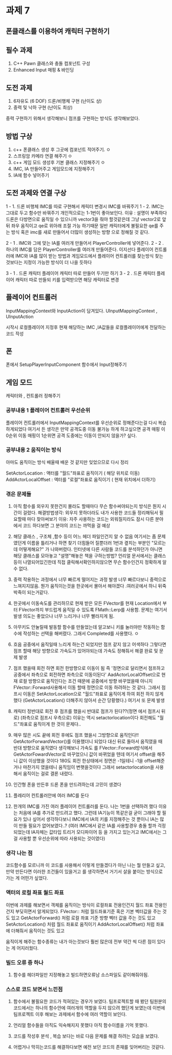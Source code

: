 # 과제 7
## 폰클래스를 이용하여 캐릭터 구현하기

## 필수 과제
1.  C++ Pawn 클래스와 충돌 컴포넌트 구성
2.  Enhanced Input 매핑 & 바인딩



## 도전 과제
1.  6자유도 (6 DOF) 드론/비행체 구현 (난이도 상)
2.  중력 및 낙하 구현 (난이도 최상)


중력 구현하기 위해서 생각해보니 점프를 구현하는 방식도 생각해보았다.



## 방법 구상

1. c++ 폰클래스  생성 후 그곳에 컴포넌트 적어주기. ㅇ
2. 스프링암 카메라 연결 해주기 ㅇ
3. c++ 게임 모드 생성후 기본 클래스 지정해주기 ㅇ
4. IMC, IA 만들어주고 게임모드에 지정해주기
5. IA에 함수 넣어주기

## 도전 과제와 연결 구상

1 - 1. 드론 비행체 IMC를 따로 구현해서 캐릭터 변경시 IMC를 바꿔주기 
1 - 2. IMC는 그대로 두고 함수만 바꿔주기 
개인적으로는 1-1번이 좋아보인다.
이유 : 설명이 부족하다 드론은 다방면으로 움직일 수 있으니까 vector3을 줘야 할것같은데
그냥 vector2로 앞뒤 좌우 움직이고 qe로 위아래 조절 가능 하기때문
일반 캐릭터에게 불필요한 qe를 주는 방식 혹은 imc를 새로 만들어서 더많이 생성하는 방향
으로 정해질 것 같다.

2 - 1 . IMC와 그에 맞는 IA를 여러개 만들어서 PlayerController에 넣어준다.
2 - 2 . 하나의 IMC를 담은 PlayerController를  여러개 만들어준다.
이지선다 
플레이어 컨트롤러에 IMC와 IA를 많이 받는 방법과
게임모드에서 플레이어 컨트롤러를 찾는방식 
찾는것보다는 지정이 가능한 방식이 더 나을 듯하다

3 - 1 . 드론 캐릭터 플레이어 캐릭터 따로 만들어 두기만 하기
3 - 2 . 드론 캐릭터 플레이어 캐릭터 따로 만들되 키를 입력받으면 해당 캐릭터로 변경 



## 플레이어 컨트롤러
InputMappingContext와 InputAction이 담겨있다.
UInputMappingContext , UInputAction

시작시 
로컬플레이어 지정후 현재 해당하는 IMC ,IA값들을 로컬플레이어에게 전달하는 코드 작성


## 폰 

폰에서 SetupPlayerInputComponent 함수에서 Input정해주기

## 게임 모드
캐릭터와 , 컨트롤러 정해주기


### 공부내용 1 플레이어 컨트롤러 우선순위
플레이어 컨트롤러에서 InputMappingContext를 우선순위로 정해준다는걸 다시 복습하게되었다
여기서 든 생각은 만약 공격도중 이동 불가능 하게 하고싶으면 공격 매핑 이 0순위 이동 매핑이 1순위면
공격 도중에는 이동이 안되지 않을가? 싶다.

### 공부내용 2 움직이는 방식

아마도 움직이는 방식 배울때 배운 것 같지만 잊었으므로 다시 정리

 SetActorLocation : 액터를 "월드"좌표로 움직이기 ( 해당 위치로 이동)
 AddActorLocalOffset : 액터를 "로컬"좌표로 움직이기 ( 현재 위치에서 더하기)


### 겪은 문제들
1. 아직 함수를 외우지 못한건지 몰라도 할때마다 무슨 함수써야되는지 방식은 뭔지 시간이 걸렸다.
   해결방법생각: 외우지 못하더라도 내가 사용한 코드들 정리해둬서 필요할때 마다 찾아써보기
   이유: 자주 사용하는 코드는 외워질지라도 잠시 다른 분야에서 코드 하다보면 그 분야의 코드는 까먹을 걸 예상

2. 해당 클래스 , 구조체 ,함수 등이 어느 헤더 파일인건지 알 수 없음 
  여기서는 좀 문제였던게 이름을 틀리거나 하면 찾기 더힘들어 질뿐더러
   1번과 곂치는 부분인 "모르는데 어떻게해요?" 가 나와버렸다. 인터넷에 다른 사람들 코드를 분석하던가
  아니면 해당 클래스를 모아놓고 "설명"해놓은 책을 구하는방법?
   언리얼 문서에서는 클래스등이 나열되어있긴한데 직접 클릭해서확인하지않으면 무슨 함수인건지 정확하게 알 수 없다.

3. 중력 작용하는 과정에서 너무 빠르게 떨어지는 과정 발생 너무 빠르다보니 중력으로 느껴지지않음.
   뭔가 움직이는것을 한곳에서 몰아서 해야겠다 .여러곳에서 하니 뒤죽박죽이 되는거같다.

4. 한곳에서 이동속도를 관리하므로 현재 받은 모든 FVector를 현재 Location에서 부터 FVector까지 부드럽게 움직일 수 있도록
   FMath::Lerp를 사용함. 문제는 여기서 발생 의도는 좋았으나 너무 느리거나 너무 빨라지게 됨.

5. 아무키도 안눌릴때 발동할 함수를 만들었는데 알고보니 키를 눌러야만 작동하는 함수에 작성하는 선택을 해버렸다. 그래서 Completed를 사용했다. ㅇ 

6. 흐음 공중에서 움직일때 느리게 하는건 되었지만 점프 같지 않고 어색하다
   그렇다면 점프 할때 해당 방향으로 가속도가 있어야되는데 
   가속도 정해줘서 해결 완료 및 문제 발생

7. 점프 했을때 회전 하면 회전 한방향으로 이동이 됨 즉 '정면으로 달리면서 점프하고 공중에서 좌측으로 회전하면 좌측으로 이동이된다'
   AadActorLocalOffset으로 현재 로컬 방향으로 움직인다는 조건 때문에 공중에서 방향 바꾸었을때 아니지 FVector::Forward사용해서 이동 할때 정면으로 이동 하려하는 것 같다.
그래서 점프시 이동은 SetActorLocation으로 "월드"좌표로 움직이게 하여 회전 하지 않게 했다 (GetActorLocation() 더해주지 않아서 순간 당황했다.)
여기서 또 문제 발생

8. 캐릭터 정반대로 회전 후 점프를 했을시 반대로 점프가 된다??(정면 에서 점프시 뒤로) (좌측으로 점프시 우측으로)
   이유는 역시 setactorlocation이다 회전해도 "월드"좌표로 움직이게 한 것이 문제다..

9. 매우 많은 시도 끝에 회전 후에도 점프 했을시 그방향으로 움직인다!! GetActorForwardVector()를 이용했더니 되었다
    대신 뒤로 돌아서 움직였을 때 반대 방향으로 움직였다 생각해보니 가속도 를 FVector::Forward방식에서 GetActorFowardVector로 바꾸었으니 값이 바뀌었을 텐데 여기서       offset을 해주니 값이 이상했을 것이다 180도 회전 한상태에서 정면은 -1일테니 -1을 offset해준거나 마찬가지 였을테니 움직임이 변햇을것이다
   그래서 setactorlocation을 사용해서 움직이는 걸로 결론 내렸다.

10. 인간형 폰을 만든후 드론 폰을 만드려하는데 고민이 생겼다
  1.  플레리어 컨트롤러안에 여러 IMC를 둔다
  2.  한개의 IMC를 가진 여러 플레이어 컨트롤러를 둔다.
 나는 1번을 선택하려 했다 이유는 처음에 IA를 추가로 만드려고 했다. 그런데 IA기능이 똑같은걸 굳이 그래야 할 필요가 있나 싶어서
 생각하다보니 IMC에서 IA의 키를 지정해주는 것 뿐이니 IA는 많이 만들 필요가 없어보였다..?
 (여러 IMC에서 같은 IA를 사용할경우 충돌 할까 걱정 되었는데 IA자체는 값타입 트리거 모디파이어 등 을 가지고 있는거고 IMC에서는 그걸 사용할 뿐 우선순위에 따라 사용되는 것이였다)

### 생각 나는 점 
코드함수를 모르니까 이 코드를 사용해서 이렇게 만들겠다가 아닌
나는 뭘 만들고 싶고,
만약 만든다면 이러한 조건들이 있을거고
를 생각하면서 거기서 살을 붙이는 방식으로 가는 게 어떤가 싶었다.

### 액터의 로컬 좌표 월드 좌표

이번에 과제를 해보면서 객체를 움직이는 방식이 로컬좌표 전용인건지 월드 좌표 전용인건지 부딪히면서 알게되었다.
FVector:: 처럼 월드좌표기준 혹은 기본 벡터값을 주는 것도 있고
GetActorForward() 처럼 로컬 좌표 기준 방향 벡터 값을 주는 것도 있고
SetActorLocation() 처럼 월드 좌표로 움직이기
AddActorLocalOffset() 처럼 좌표에 더해줘서 움직이는 것도 있고

움직이게 해주는 함수종류는 내가 아는것보다 훨씬 많은데 전부 약간 씩 다른 점이 있다는 게 어지러웠다.


### 빌드 오류 중 하나
1. 함수를 헤더파일만 지정해놓고 빌드하면오류남 소스파일도 같이해줘야됨.


### 스스로 코드 보면서 느낀점

1. 함수에서 불필요한 코드가 적혀있는 경우가 보였다.
   팀프로젝트할 때 봤던 팀원분의 코드에서는 하나의 함수안에 여러개의 역할을 두지 않으려 했단게 보였는데
   이번에 팀프로젝트 이후 해보는 과제에서 함수에 여러 역할이 보인다.

2. 언리얼 함수들을 아직도 익숙해지지 못했다 아직 함수이름을 기억 못했다.

3. 코드를 작성후 분석 , 복습 보다는 바로 다음 문제를 해결 하려는 모습을 보였다.

4. 어렵거나 막히는코드를 해결하다보면 예전 보던 코드의 존재를 잊어버리는 것같다.
